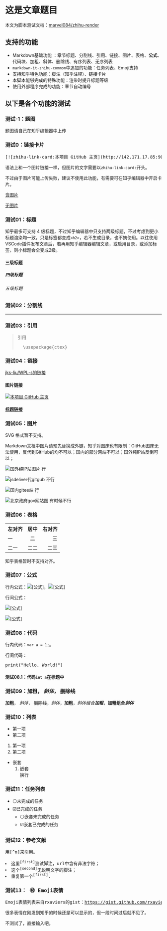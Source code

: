 <!-- 摘自 https://github.com/jks-liu/zhihu/blob/master/WPLs-introduction-and-test.md -->
<h1>这是文章题目</h1><p>本文为脚本测试文档：<a href="https://github.com/marvel084/zhihu-render">marvel084/zhihu-render</a></p><h2>支持的功能</h2><ul>
<li>Markdown基础功能 ：章节标题、分割线、引用、链接、图片、表格、<strong>公式</strong>、代码块、加粗、斜体、删除线、有序列表、无序列表</li><li><code>markdown-it-zhihu-common</code>中追加的功能：任务列表、Emoji支持</li><li>支持知乎特色功能：脚注（知乎注释）、链接卡片</li><li>本脚本能够完成的特殊功能：渲染时提升标题等级</li><li>使用外部程序完成的功能：章节自动编号</li></ul><h2>以下是各个功能的测试</h2><h3>测试-1：题图</h3><p>题图请自己在知乎编辑器中上传</p><h3>测试0：链接卡片</h3><pre lang="md">[![zhihu-link-card:本项目 GitHub 主页](http://142.171.17.85:9001/tmp_zhihu/20240910/image-20240907234154879.png)](https://github.com/jks-liu/WPL-s)
</pre><p>语法上和一个图片链接一样，但图片的文字需要以<code>zhihu-link-card:</code>开头。</p><p>不过由于图片可能上传失败，建议不使用此功能，有需要可在知乎编辑器中开启卡片。</p><p><a href="https://github.com/marvel084/zhihu-render" data-draft-node="block" data-draft-type="link-card" data-image="http://142.171.17.85:9001/tmp_zhihu/20240910/image-20240907234154879.png" data-image-width="640" data-image-height="480">含图片</a></p><p><a href="https://github.com/marvel084/zhihu-render" data-draft-node="block" data-draft-type="link-card" data-image="" data-image-width="640" data-image-height="480">无图片</a></p><h3>测试01：标题</h3><p>知乎最多可支持 4 级标题，不过知乎编辑器中只支持两级标题，不过考虑到更小标题渲染均一致，只是标签都变成<code>&lt;h2&gt;</code>，若不生成目录，也不妨使用。以往使用VSCode插件发布文章后，若再用知乎编辑器编辑文章，或启用目录，或添加标签，则小标题会全变成2级。</p><h4>三级标题</h4><h5>四级标题</h5><h6>五级标题</h6><h3>测试02：分割线</h3><hr>
<h3>测试03：引用</h3><blockquote>
<p>引用</p><pre lang="latex">  \usepackage{ctex}
</pre></blockquote><h3>测试04：链接</h3><p><a href="https://github.com/jks-liu/WPL-s">jks-liu/WPL-s的链接</a></p><h4>图片链接</h4><p><a href="https://github.com/jks-liu/WPL-s"><img src="http://142.171.17.85:9001/tmp_zhihu/20240910/image-20240907234154879.png" alt="本项目 GitHub 主页" /></a></p><h4><a href="https://github.com/jks-liu/WPL-s">标题链接</a></h4><h3>测试05：图片</h3><p>SVG 格式暂不支持。</p><p>Markdown文档中图片请预先替换成外链，知乎对图床也有限制：GitHub图床无法使用，反代到GitHub的均不可以；国内的部分网站不可以；国外纯IP站反倒可以；</p><!-- ![本地 JPG 图片](pics/Along-the-River-During-the-Qingming-Festival.jpg)
`![本地 SVG 图片](pics/emission9.svg)` -->
<p><img src="http://142.171.17.85:9001/tmp_zhihu/20240912/IMG_0096.JPG" alt="国外纯IP站图片 行" /></p><p><img src="https://cdn.jsdelivr.net/gh/marvel084/pics/img/202409100103257.png" alt="jsdeliver代gitgub 不行" /></p><p><img src="https://gitee.com/drdrxp/bed/raw/_md2zhihu_foo/simple/18b61671112f3aeb-slim.jpg" alt="国内gitee站 行" /></p><p><img src="https://ghzrzyw.beijing.gov.cn/zhengwuxinxi/zxzt/mcbhdjt/yjnr/202106/W020210624519529895414.png" alt="北京政府gov网站图 有时候不行" /></p><!-- `![网络 SVG 图片](https://www.w3school.com.cn/svg/circle1.svg)` -->
<h3>测试06：表格</h3><table data-draft-node="block" data-draft-type="table" data-size="normal"><tbody><tr>
<th style="text-align:left">左对齐</th><th style="text-align:center">居中</th><th style="text-align:right">右对齐</th></tr><tr>
<td style="text-align:left">一</td><td style="text-align:center">二</td><td style="text-align:right">三</td></tr><tr>
<td style="text-align:left">二一</td><td style="text-align:center">二二</td><td style="text-align:right">二三</td></tr></tbody></table><p>知乎表格暂时不支持对齐。</p><h3>测试07：公式</h3><p>行内公式：<img src="https://www.zhihu.com/equation?tex=%5Calpha%20=%20%5Cbeta" alt="[公式]" eeimg="1" data-formula="\alpha = \beta">，<img src="https://www.zhihu.com/equation?tex=%E4%BA%BF=%E7%88%B1%E6%85%95*%E5%9B%9B%E4%B8%80%5E%7B%E5%B9%B3%E6%96%B9%7D" alt="[公式]" eeimg="1" data-formula="亿=爱慕*四一^{平方}"></p><p>行间公式：</p><p><img src="https://www.zhihu.com/equation?tex=%5Calpha%20=%20%5Cbeta%0A" alt="[公式]" eeimg="1" data-formula="\alpha = \beta
"></p><p><img src="https://www.zhihu.com/equation?tex=%E4%BA%BF=%E7%88%B1%E6%85%95*%E5%9B%9B%E4%B8%80%5E%7B%E5%B9%B3%E6%96%B9%7D%0A" alt="[公式]" eeimg="1" data-formula="亿=爱慕*四一^{平方}
"></p><h3>测试08：代码</h3><p>行内代码：<code>var a = 1;</code>。</p><p>行间代码：</p><pre lang="py">print(&quot;Hello, World!&quot;)
</pre><h4>测试08.1：代码<code>int a</code>在标题中</h4><h3>测试09：<strong>加粗</strong>， <em>斜体</em>， <s>删除线</s></h3><p><strong>加粗</strong>， <em>斜体</em>， <s>删除线</s>，<em>斜体</em>，<strong>加粗</strong>，<em>斜体组合<strong>加粗</strong></em>，<strong>加粗组合<em>斜体</em></strong></p><h3>测试10：列表</h3><ul>
<li>第一项</li><li>第二项</li></ul><ol>
<li>第一项</li><li>第二项</li></ol><ul>
<li>嵌套
<ol>
<li>嵌套<br>
换行</li></ol></li></ul><h3>测试11：任务列表</h3><ul>
<li>⚪未完成的任务</li><li>☑️已完成的任务
<ul>
<li>⚪嵌套未完成的任务</li><li>☑️嵌套已完成的任务</li></ul></li></ul><h3>测试12：参考文献</h3><pre lang="md">用[^n]来引用。

[^n]: https://网址.com 说明文字
</pre><p>注意字符 ^ 不能少。冒号后面有一个空格。网址中不能有空格。网址和说明文字之间有一个空格，说明文字自己可以有空格。</p><ul>
<li>这里<sup data-text="刘晞颜. 宝坻县记//乾隆《宝坻县志》卷十八《艺文下》, 清乾隆十年(1745)刻本, 总第620页. 哈佛燕京圖書館. 中國哲學書電子化計劃." data-url="https://ctext.org/wiki.pl?if=gb&amp;chapter=552474&amp;remap=gb#纪载宝坻县记" data-draft-node="inline" data-draft-type="reference" data-numero="first">[first]</sup>测试脚注，url中含有非法字符；</li><li>这个<sup data-text="" data-url="https://github.com/jks-liu/zhihu/blob/master/WPLs-introduction-and-test.md" data-draft-node="inline" data-draft-type="reference" data-numero="second">[second]</sup>无说明文字的脚注；</li><li>重复第一个<sup data-text="刘晞颜. 宝坻县记//乾隆《宝坻县志》卷十八《艺文下》, 清乾隆十年(1745)刻本, 总第620页. 哈佛燕京圖書館. 中國哲學書電子化計劃." data-url="https://ctext.org/wiki.pl?if=gb&amp;chapter=552474&amp;remap=gb#纪载宝坻县记" data-draft-node="inline" data-draft-type="reference" data-numero="first">[first]</sup>.</li></ul><h3>测试13： ㊗️ Emoji表情</h3><p>Emoji表情列表来自rxaviers的gist：<a href="https://gist.github.com/rxaviers/7360908">https://gist.github.com/rxaviers/7360908</a>。</p><p>很多表情在刚发到知乎的时候还是可以显示的，但一段时间过后就不见了。</p><p>不测试了，直接输入吧。</p>
